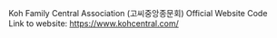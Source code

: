 Koh Family Central Association (고씨중앙종문회) Official Website Code<br/>
Link to website: https://www.kohcentral.com/
